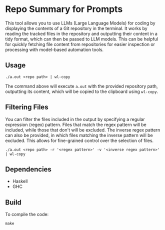 # Repo Summary for Prompts

This tool allows you to use LLMs (Large Language Models) for coding by displaying the contents of a Git repository in the terminal. It works by reading the tracked files in the repository and outputting their content in a tidy format, which can then be passed to LLM models. This can be helpful for quickly fetching file content from repositories for easier inspection or processing with model-based automation tools.

## Usage

```
./a.out <repo path> | wl-copy
```

The command above will execute `a.out` with the provided repository path, outputting its content, which will be copied to the clipboard using `wl-copy`.

## Filtering Files

You can filter the files included in the output by specifying a regular expression (regex) pattern. Files that match the regex pattern will be included, while those that don't will be excluded. The inverse regex pattern can also be provided, in which files matching the inverse pattern will be excluded. This allows for fine-grained control over the selection of files.

```
./a.out <repo path> -r '<regex pattern>' -v '<inverse regex pattern>' | wl-copy
```

## Dependencies

- Haskell
- GHC

## Build

To compile the code:

```
make
```